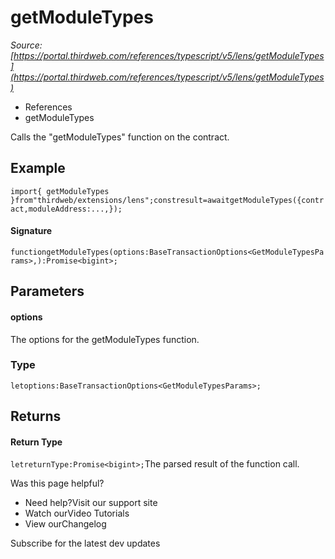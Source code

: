 # getModuleTypes

*Source: [https://portal.thirdweb.com/references/typescript/v5/lens/getModuleTypes](https://portal.thirdweb.com/references/typescript/v5/lens/getModuleTypes)*

* References
* getModuleTypes

Calls the "getModuleTypes" function on the contract.

## Example

`import{ getModuleTypes }from"thirdweb/extensions/lens";constresult=awaitgetModuleTypes({contract,moduleAddress:...,});`
#### Signature

`functiongetModuleTypes(options:BaseTransactionOptions<GetModuleTypesParams>,):Promise<bigint>;`
## Parameters

#### options

The options for the getModuleTypes function.

### Type

`letoptions:BaseTransactionOptions<GetModuleTypesParams>;`
## Returns

#### Return Type

`letreturnType:Promise<bigint>;`The parsed result of the function call.

Was this page helpful?

* Need help?Visit our support site
* Watch ourVideo Tutorials
* View ourChangelog

Subscribe for the latest dev updates

